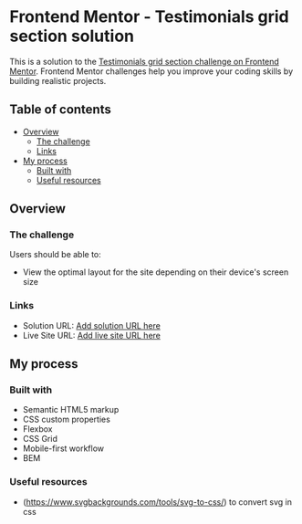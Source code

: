 # Frontend Mentor - Testimonials grid section solution

This is a solution to the [Testimonials grid section challenge on Frontend Mentor](https://www.frontendmentor.io/challenges/testimonials-grid-section-Nnw6J7Un7). Frontend Mentor challenges help you improve your coding skills by building realistic projects. 

## Table of contents

- [Overview](#overview)
  - [The challenge](#the-challenge)
  - [Links](#links)
- [My process](#my-process)
  - [Built with](#built-with)
  - [Useful resources](#useful-resources)

## Overview

### The challenge

Users should be able to:

- View the optimal layout for the site depending on their device's screen size

### Links

- Solution URL: [Add solution URL here](https://github.com/Kiara523/testimonial-grid-section)
- Live Site URL: [Add live site URL here](https://kiara523.github.io/testimonial-grid-section/)

## My process

### Built with

- Semantic HTML5 markup
- CSS custom properties
- Flexbox
- CSS Grid
- Mobile-first workflow 
- BEM

### Useful resources

- (https://www.svgbackgrounds.com/tools/svg-to-css/) to convert svg in css



